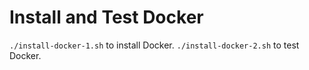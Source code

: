 # Install and Test Docker

```` ./install-docker-1.sh ```` to install Docker.
```` ./install-docker-2.sh ```` to test Docker.

